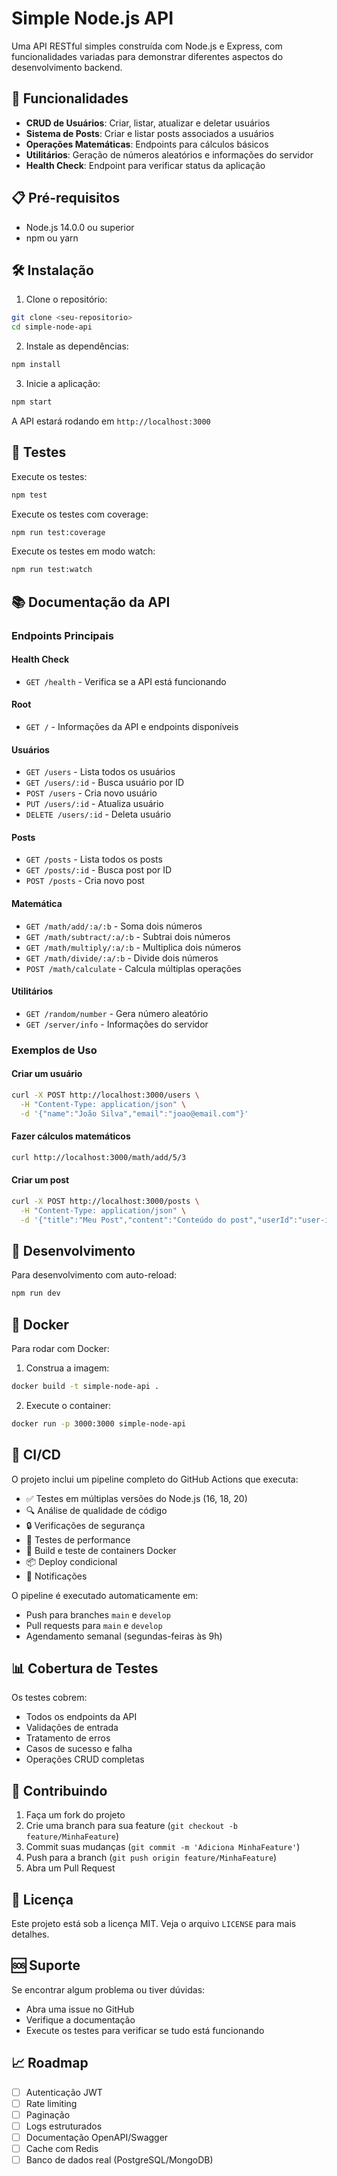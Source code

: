 # Simple Node.js API

Uma API RESTful simples construída com Node.js e Express, com funcionalidades variadas para demonstrar diferentes aspectos do desenvolvimento backend.

## 🚀 Funcionalidades

- **CRUD de Usuários**: Criar, listar, atualizar e deletar usuários
- **Sistema de Posts**: Criar e listar posts associados a usuários
- **Operações Matemáticas**: Endpoints para cálculos básicos
- **Utilitários**: Geração de números aleatórios e informações do servidor
- **Health Check**: Endpoint para verificar status da aplicação

## 📋 Pré-requisitos

- Node.js 14.0.0 ou superior
- npm ou yarn

## 🛠️ Instalação

1. Clone o repositório:
```bash
git clone <seu-repositorio>
cd simple-node-api
```

2. Instale as dependências:
```bash
npm install
```

3. Inicie a aplicação:
```bash
npm start
```

A API estará rodando em `http://localhost:3000`

## 🧪 Testes

Execute os testes:
```bash
npm test
```

Execute os testes com coverage:
```bash
npm run test:coverage
```

Execute os testes em modo watch:
```bash
npm run test:watch
```

## 📚 Documentação da API

### Endpoints Principais

#### Health Check
- `GET /health` - Verifica se a API está funcionando

#### Root
- `GET /` - Informações da API e endpoints disponíveis

#### Usuários
- `GET /users` - Lista todos os usuários
- `GET /users/:id` - Busca usuário por ID
- `POST /users` - Cria novo usuário
- `PUT /users/:id` - Atualiza usuário
- `DELETE /users/:id` - Deleta usuário

#### Posts
- `GET /posts` - Lista todos os posts
- `GET /posts/:id` - Busca post por ID
- `POST /posts` - Cria novo post

#### Matemática
- `GET /math/add/:a/:b` - Soma dois números
- `GET /math/subtract/:a/:b` - Subtrai dois números
- `GET /math/multiply/:a/:b` - Multiplica dois números
- `GET /math/divide/:a/:b` - Divide dois números
- `POST /math/calculate` - Calcula múltiplas operações

#### Utilitários
- `GET /random/number` - Gera número aleatório
- `GET /server/info` - Informações do servidor

### Exemplos de Uso

#### Criar um usuário
```bash
curl -X POST http://localhost:3000/users \
  -H "Content-Type: application/json" \
  -d '{"name":"João Silva","email":"joao@email.com"}'
```

#### Fazer cálculos matemáticos
```bash
curl http://localhost:3000/math/add/5/3
```

#### Criar um post
```bash
curl -X POST http://localhost:3000/posts \
  -H "Content-Type: application/json" \
  -d '{"title":"Meu Post","content":"Conteúdo do post","userId":"user-id-here"}'
```

## 🔧 Desenvolvimento

Para desenvolvimento com auto-reload:
```bash
npm run dev
```

## 🐳 Docker

Para rodar com Docker:

1. Construa a imagem:
```bash
docker build -t simple-node-api .
```

2. Execute o container:
```bash
docker run -p 3000:3000 simple-node-api
```

## 🔄 CI/CD

O projeto inclui um pipeline completo do GitHub Actions que executa:

- ✅ Testes em múltiplas versões do Node.js (16, 18, 20)
- 🔍 Análise de qualidade de código
- 🔒 Verificações de segurança
- 🚀 Testes de performance
- 🐳 Build e teste de containers Docker
- 📦 Deploy condicional
- 📢 Notificações

O pipeline é executado automaticamente em:
- Push para branches `main` e `develop`
- Pull requests para `main` e `develop`  
- Agendamento semanal (segundas-feiras às 9h)

## 📊 Cobertura de Testes

Os testes cobrem:
- Todos os endpoints da API
- Validações de entrada
- Tratamento de erros
- Casos de sucesso e falha
- Operações CRUD completas

## 🤝 Contribuindo

1. Faça um fork do projeto
2. Crie uma branch para sua feature (`git checkout -b feature/MinhaFeature`)
3. Commit suas mudanças (`git commit -m 'Adiciona MinhaFeature'`)
4. Push para a branch (`git push origin feature/MinhaFeature`)
5. Abra um Pull Request

## 📄 Licença

Este projeto está sob a licença MIT. Veja o arquivo `LICENSE` para mais detalhes.

## 🆘 Suporte

Se encontrar algum problema ou tiver dúvidas:
- Abra uma issue no GitHub
- Verifique a documentação
- Execute os testes para verificar se tudo está funcionando

## 📈 Roadmap

- [ ] Autenticação JWT
- [ ] Rate limiting
- [ ] Paginação
- [ ] Logs estruturados
- [ ] Documentação OpenAPI/Swagger
- [ ] Cache com Redis
- [ ] Banco de dados real (PostgreSQL/MongoDB)